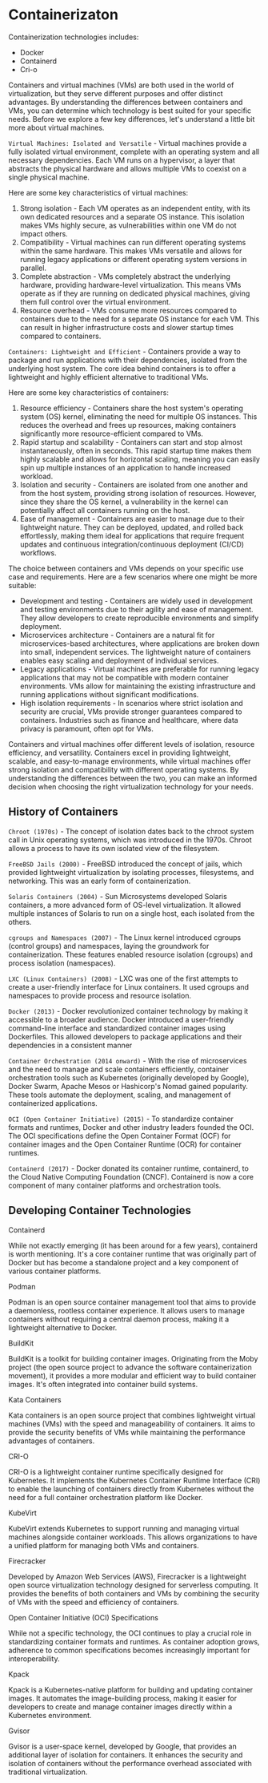 # Containerizaton

Containerization technologies includes:

- Docker
- Containerd
- Cri-o

Containers and virtual machines (VMs) are both used in the world of virtualization, but they serve different purposes and offer distinct advantages. By understanding the differences between containers and VMs, you can determine which technology is best suited for your specific needs. Before we explore a few key differences, let's understand a little bit more about virtual machines.

`Virtual Machines: Isolated and Versatile` - Virtual machines provide a fully isolated virtual environment, complete with an operating system and all necessary dependencies. Each VM runs on a hypervisor, a layer that abstracts the physical hardware and allows multiple VMs to coexist on a single physical machine.

Here are some key characteristics of virtual machines:

1. Strong isolation - Each VM operates as an independent entity, with its own dedicated resources and a separate OS instance. This isolation makes VMs highly secure, as vulnerabilities within one VM do not impact others.
2. Compatibility - Virtual machines can run different operating systems within the same hardware. This makes VMs versatile and allows for running legacy applications or different operating system versions in parallel.
3. Complete abstraction - VMs completely abstract the underlying hardware, providing hardware-level virtualization. This means VMs operate as if they are running on dedicated physical machines, giving them full control over the virtual environment.
4. Resource overhead - VMs consume more resources compared to containers due to the need for a separate OS instance for each VM. This can result in higher infrastructure costs and slower startup times compared to containers.

`Containers: Lightweight and Efficient` - Containers provide a way to package and run applications with their dependencies, isolated from the underlying host system. The core idea behind containers is to offer a lightweight and highly efficient alternative to traditional VMs.

Here are some key characteristics of containers:

1. Resource efficiency - Containers share the host system's operating system (OS) kernel, eliminating the need for multiple OS instances. This reduces the overhead and frees up resources, making containers significantly more resource-efficient compared to VMs.
2. Rapid startup and scalability - Containers can start and stop almost instantaneously, often in seconds. This rapid startup time makes them highly scalable and allows for horizontal scaling, meaning you can easily spin up multiple instances of an application to handle increased workload.
3. Isolation and security - Containers are isolated from one another and from the host system, providing strong isolation of resources. However, since they share the OS kernel, a vulnerability in the kernel can potentially affect all containers running on the host.
4. Ease of management - Containers are easier to manage due to their lightweight nature. They can be deployed, updated, and rolled back effortlessly, making them ideal for applications that require frequent updates and continuous integration/continuous deployment (CI/CD) workflows.

The choice between containers and VMs depends on your specific use case and requirements. Here are a few scenarios where one might be more suitable:

- Development and testing - Containers are widely used in development and testing environments due to their agility and ease of management. They allow developers to create reproducible environments and simplify deployment.
- Microservices architecture - Containers are a natural fit for microservices-based architectures, where applications are broken down into small, independent services. The lightweight nature of containers enables easy scaling and deployment of individual services.
- Legacy applications - Virtual machines are preferable for running legacy applications that may not be compatible with modern container environments. VMs allow for maintaining the existing infrastructure and running applications without significant modifications.
- High isolation requirements - In scenarios where strict isolation and security are crucial, VMs provide stronger guarantees compared to containers. Industries such as finance and healthcare, where data privacy is paramount, often opt for VMs.

Containers and virtual machines offer different levels of isolation, resource efficiency, and versatility. Containers excel in providing lightweight, scalable, and easy-to-manage environments, while virtual machines offer strong isolation and compatibility with different operating systems. By understanding the differences between the two, you can make an informed decision when choosing the right virtualization technology for your needs.

## History of Containers

`Chroot (1970s)` - The concept of isolation dates back to the chroot system call in Unix operating systems, which was introduced in the 1970s. Chroot allows a process to have its own isolated view of the filesystem.

`FreeBSD Jails (2000)` - FreeBSD introduced the concept of jails, which provided lightweight virtualization by isolating processes, filesystems, and networking. This was an early form of containerization.

`Solaris Containers (2004)` - Sun Microsystems developed Solaris containers, a more advanced form of OS-level virtualization. It allowed multiple instances of Solaris to run on a single host, each isolated from the others.

`cgroups and Namespaces (2007)` - The Linux kernel introduced cgroups (control groups) and namespaces, laying the groundwork for containerization. These features enabled resource isolation (cgroups) and process isolation (namespaces).

`LXC (Linux Containers) (2008)` - LXC was one of the first attempts to create a user-friendly interface for Linux containers. It used cgroups and namespaces to provide process and resource isolation.

`Docker (2013)` - Docker revolutionized container technology by making it accessible to a broader audience. Docker introduced a user-friendly command-line interface and standardized container images using Dockerfiles. This allowed developers to package applications and their dependencies in a consistent manner

`Container Orchestration (2014 onward)` - With the rise of microservices and the need to manage and scale containers efficiently, container orchestration tools such as Kubernetes (originally developed by Google), Docker Swarm, Apache Mesos or Hashicorp's Nomad gained popularity. These tools automate the deployment, scaling, and management of containerized applications.

`OCI (Open Container Initiative) (2015)` - To standardize container formats and runtimes, Docker and other industry leaders founded the OCI. The OCI specifications define the Open Container Format (OCF) for container images and the Open Container Runtime (OCR) for container runtimes.

`Containerd (2017)` - Docker donated its container runtime, containerd, to the Cloud Native Computing Foundation (CNCF). Containerd is now a core component of many container platforms and orchestration tools.

## Developing Container Technologies

Containerd

While not exactly emerging (it has been around for a few years), containerd is worth mentioning. It's a core container runtime that was originally part of Docker but has become a standalone project and a key component of various container platforms.

Podman

Podman is an open source container management tool that aims to provide a daemonless, rootless container experience. It allows users to manage containers without requiring a central daemon process, making it a lightweight alternative to Docker.

BuildKit

BuildKit is a toolkit for building container images. Originating from the Moby project (the open source project to advance the software containerization movement), it provides a more modular and efficient way to build container images. It's often integrated into container build systems.

Kata Containers

Kata containers is an open source project that combines lightweight virtual machines (VMs) with the speed and manageability of containers. It aims to provide the security benefits of VMs while maintaining the performance advantages of containers.

CRI-O

CRI-O is a lightweight container runtime specifically designed for Kubernetes. It implements the Kubernetes Container Runtime Interface (CRI) to enable the launching of containers directly from Kubernetes without the need for a full container orchestration platform like Docker.

KubeVirt

KubeVirt extends Kubernetes to support running and managing virtual machines alongside container workloads. This allows organizations to have a unified platform for managing both VMs and containers.

Firecracker

Developed by Amazon Web Services (AWS), Firecracker is a lightweight open source virtualization technology designed for serverless computing. It provides the benefits of both containers and VMs by combining the security of VMs with the speed and efficiency of containers.

Open Container Initiative (OCI) Specifications

While not a specific technology, the OCI continues to play a crucial role in standardizing container formats and runtimes. As container adoption grows, adherence to common specifications becomes increasingly important for interoperability.


Kpack

Kpack is a Kubernetes-native platform for building and updating container images. It automates the image-building process, making it easier for developers to create and manage container images directly within a Kubernetes environment.

Gvisor

Gvisor is a user-space kernel, developed by Google, that provides an additional layer of isolation for containers. It enhances the security and isolation of containers without the performance overhead associated with traditional virtualization.
